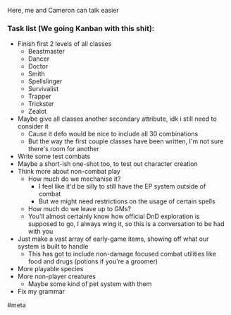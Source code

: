Here, me and Cameron can talk easier

### Task list (We going Kanban with this shit):
- Finish first 2 levels of all classes
	- Beastmaster
	- Dancer
	- Doctor
	- Smith
	- Spellslinger
	- Survivalist
	- Trapper
	- Trickster
	- Zealot
- Maybe give all classes another secondary attribute, idk i still need to consider it
	- Cause it defo would be nice to include all 30 combinations
	- But the way the first couple classes have been written, I'm not sure there's room for another
- Write some test combats
- Maybe a short-ish one-shot too, to test out character creation
- Think more about non-combat play
	- How much do we mechanise it?
		- I feel like it'd be silly to still have the EP system outside of combat
		- But we might need restrictions on the usage of certain spells
	- How much do we leave up to GMs?
	- You'll almost certainly know how official DnD exploration is supposed to go, I always wing it, so this is a conversation to be had with you
- Just make a vast array of early-game items, showing off what our system is built to handle
	- This has got to include non-damage focused combat utilities like food and drugs (potions if you're a groomer)
- More playable species
- More non-player creatures
	- Maybe some kind of pet system with them
- Fix my grammar

#meta